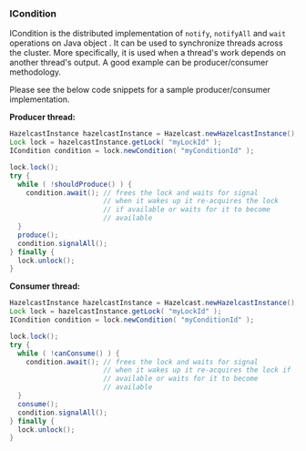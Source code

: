 

### ICondition

ICondition is the distributed implementation of `notify`, `notifyAll` and `wait` operations on Java object . It can be used to synchronize
threads  across the cluster. More specifically, it is used when a thread's work  depends on another thread's output. A good example
can be producer/consumer methodology. 

Please see the below code snippets for a sample producer/consumer implementation.

**Producer thread:**

```java
HazelcastInstance hazelcastInstance = Hazelcast.newHazelcastInstance();
Lock lock = hazelcastInstance.getLock( "myLockId" );
ICondition condition = lock.newCondition( "myConditionId" );

lock.lock();
try {
  while ( !shouldProduce() ) {
    condition.await(); // frees the lock and waits for signal
                       // when it wakes up it re-acquires the lock
                       // if available or waits for it to become
                       // available
  }
  produce();
  condition.signalAll();
} finally {
  lock.unlock();
}
```

**Consumer thread:**
       
```java       
HazelcastInstance hazelcastInstance = Hazelcast.newHazelcastInstance();
Lock lock = hazelcastInstance.getLock( "myLockId" );
ICondition condition = lock.newCondition( "myConditionId" );

lock.lock();
try {
  while ( !canConsume() ) {
    condition.await(); // frees the lock and waits for signal
                       // when it wakes up it re-acquires the lock if 
                       // available or waits for it to become
                       // available
  }
  consume();
  condition.signalAll();
} finally {
  lock.unlock();
}
```

